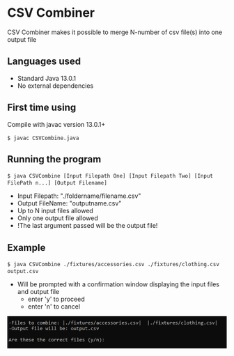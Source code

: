 # CSV Combiner
CSV Combiner makes it possible to merge N-number of csv file(s) into one output file

## Languages used 
* Standard Java 13.0.1
* No external dependencies

## First time using
Compile with javac version 13.0.1+ 
```
$ javac CSVCombine.java
```

## Running the program
``` 
$ java CSVCombine [Input Filepath One] [Input Filepath Two] [Input FilePath n...] [Output Filename]
```
* Input Filepath: "./foldername/filename.csv"
* Output FileName: "outputname.csv"
* Up to N input files allowed
* Only one output file allowed 
* !The last argument passed will be the output file!

## Example
```
$ java CSVCombine ./fixtures/accessories.csv ./fixtures/clothing.csv output.csv
```
* Will be prompted with a confirmation window displaying the input files and output file
  * enter 'y' to proceed 
  * enter 'n' to cancel

<img src="pictures/confirmation.PNG" alt="confirmation page">
